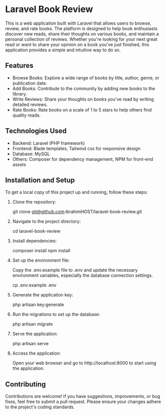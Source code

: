 # Laravel Book Review

This is a web application built with Laravel that allows users to browse, review, and rate books. The platform is designed to help book enthusiasts discover new reads, share their thoughts on various books, and maintain a personal collection of reviews. Whether you're looking for your next great read or want to share your opinion on a book you've just finished, this application provides a simple and intuitive way to do so.

## Features

- Browse Books: Explore a wide range of books by title, author, genre, or publication date.
- Add Books: Contribute to the community by adding new books to the library.
- Write Reviews: Share your thoughts on books you've read by writing detailed reviews.
- Rate Books: Rate books on a scale of 1 to 5 stars to help others find quality reads.

## Technologies Used

- Backend: Laravel (PHP framework)
- Frontend: Blade templates, Tailwind css for responsive design
- Database: MySQL
- Others: Composer for dependency management, NPM for front-end assets

## Installation and Setup

To get a local copy of this project up and running, follow these steps:

1. Clone the repository:

  
   git clone git@github.com:ibrahimHOST/laravel-book-review.git
   
2. Navigate to the project directory:

  
   cd laravel-book-review
   
3. Install dependencies:

  
   composer install
   npm install
   
4. Set up the environment file:

   Copy the .env.example file to .env and update the necessary environment variables, especially the database connection settings.

  
   cp .env.example .env
   
5. Generate the application key:

  
   php artisan key:generate
   
6. Run the migrations to set up the database:

  
   php artisan migrate
   
7. Serve the application:

  
   php artisan serve
   
8. Access the application:

   Open your web browser and go to http://localhost:8000 to start using the application.

## Contributing

Contributions are welcome! If you have suggestions, improvements, or bug fixes, feel free to submit a pull request. Please ensure your changes adhere to the project's coding standards.

